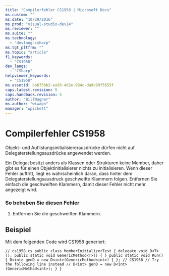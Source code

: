 ```yaml
---
title: "Compilerfehler CS1958 | Microsoft Docs"
ms.custom: ""
ms.date: "10/29/2016"
ms.prod: "visual-studio-dev14"
ms.reviewer: ""
ms.suite: ""
ms.technology: 
  - "devlang-csharp"
ms.tgt_pltfrm: ""
ms.topic: "article"
f1_keywords: 
  - "CS1958"
dev_langs: 
  - "CSharp"
helpviewer_keywords: 
  - "CS1958"
ms.assetid: bb6f3bb2-ea93-4d2e-984c-da9c99f5653f
caps.latest.revision: 5
caps.handback.revision: 5
author: "BillWagner"
ms.author: "wiwagn"
manager: "wpickett"
---
```

# Compilerfehler CS1958
Objekt\- und Auflistungsinitialisiererausdrücke dürfen nicht auf Delegaterstellungsausdrücke angewendet werden.  
  
 Ein Delegat besitzt anders als Klassen oder Strukturen keine Member, daher gibt es für einen Objektinitialisierer nichts zu initialisieren. Wenn dieser Fehler auftritt, liegt es wahrscheinlich daran, dass hinter dem Delegaterstellungsausdruck geschweifte Klammern folgen. Entfernen Sie einfach die geschweiften Klammern, damit dieser Fehler nicht mehr angezeigt wird.  
  
### So beheben Sie diesen Fehler  
  
1.  Entfernen Sie die geschweiften Klammern.  
  
## Beispiel  
 Mit dem folgenden Code wird CS1958 generiert:  
  
```  
// cs1958.cs public class MemberInitializerTest { delegate void D<T>(); public static void GenericMethod<T>() { } public static void Run() { D<int> genD = new D<int>(GenericMethod<int>) { }; // CS1958 // Try the following line instead // D<int> genD = new D<int>(GenericMethod<int>); } }  
```